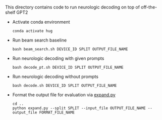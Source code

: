 This directory contains code to run neurologic decoding on top of off-the-shelf GPT2

* Activate conda environment
    ```
    conda activate hug
    ```

* Run beam search baseline 
    ```
    bash beam_search.sh DEVICE_ID SPLIT OUTPUT_FILE_NAME
    ```

* Run neurologic decoding with given prompts
    ```
    bash decode_pt.sh DEVICE_ID SPLIT OUTPUT_FILE_NAME
    ```
  
* Run neurologic decoding without prompts
    ```
    bash decode.sh DEVICE_ID SPLIT OUTPUT_FILE_NAME
    ```
  
* Format the output file for evaluation via [expand.py](../expand.py)
    ```
    cd ..
    python expand.py --split SPLIT --input_file OUTPUT_FILE_NAME --output_file FORMAT_FILE_NAME
    ```